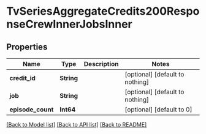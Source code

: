 # TvSeriesAggregateCredits200ResponseCrewInnerJobsInner


## Properties
Name | Type | Description | Notes
------------ | ------------- | ------------- | -------------
**credit_id** | **String** |  | [optional] [default to nothing]
**job** | **String** |  | [optional] [default to nothing]
**episode_count** | **Int64** |  | [optional] [default to 0]


[[Back to Model list]](../README.md#models) [[Back to API list]](../README.md#api-endpoints) [[Back to README]](../README.md)


